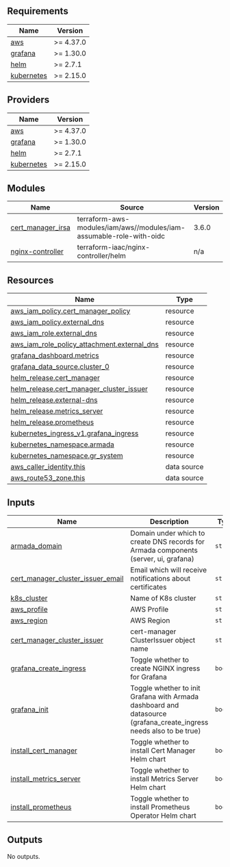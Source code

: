<!-- BEGIN_TF_DOCS -->
## Requirements

| Name | Version |
|------|---------|
| <a name="requirement_aws"></a> [aws](#requirement\_aws) | >= 4.37.0 |
| <a name="requirement_grafana"></a> [grafana](#requirement\_grafana) | >= 1.30.0 |
| <a name="requirement_helm"></a> [helm](#requirement\_helm) | >= 2.7.1 |
| <a name="requirement_kubernetes"></a> [kubernetes](#requirement\_kubernetes) | >= 2.15.0 |

## Providers

| Name | Version |
|------|---------|
| <a name="provider_aws"></a> [aws](#provider\_aws) | >= 4.37.0 |
| <a name="provider_grafana"></a> [grafana](#provider\_grafana) | >= 1.30.0 |
| <a name="provider_helm"></a> [helm](#provider\_helm) | >= 2.7.1 |
| <a name="provider_kubernetes"></a> [kubernetes](#provider\_kubernetes) | >= 2.15.0 |

## Modules

| Name | Source | Version |
|------|--------|---------|
| <a name="module_cert_manager_irsa"></a> [cert\_manager\_irsa](#module\_cert\_manager\_irsa) | terraform-aws-modules/iam/aws//modules/iam-assumable-role-with-oidc | 3.6.0 |
| <a name="module_nginx-controller"></a> [nginx-controller](#module\_nginx-controller) | terraform-iaac/nginx-controller/helm | n/a |

## Resources

| Name | Type |
|------|------|
| [aws_iam_policy.cert_manager_policy](https://registry.terraform.io/providers/hashicorp/aws/latest/docs/resources/iam_policy) | resource |
| [aws_iam_policy.external_dns](https://registry.terraform.io/providers/hashicorp/aws/latest/docs/resources/iam_policy) | resource |
| [aws_iam_role.external_dns](https://registry.terraform.io/providers/hashicorp/aws/latest/docs/resources/iam_role) | resource |
| [aws_iam_role_policy_attachment.external_dns](https://registry.terraform.io/providers/hashicorp/aws/latest/docs/resources/iam_role_policy_attachment) | resource |
| [grafana_dashboard.metrics](https://registry.terraform.io/providers/grafana/grafana/latest/docs/resources/dashboard) | resource |
| [grafana_data_source.cluster_0](https://registry.terraform.io/providers/grafana/grafana/latest/docs/resources/data_source) | resource |
| [helm_release.cert_manager](https://registry.terraform.io/providers/hashicorp/helm/latest/docs/resources/release) | resource |
| [helm_release.cert_manager_cluster_issuer](https://registry.terraform.io/providers/hashicorp/helm/latest/docs/resources/release) | resource |
| [helm_release.external-dns](https://registry.terraform.io/providers/hashicorp/helm/latest/docs/resources/release) | resource |
| [helm_release.metrics_server](https://registry.terraform.io/providers/hashicorp/helm/latest/docs/resources/release) | resource |
| [helm_release.prometheus](https://registry.terraform.io/providers/hashicorp/helm/latest/docs/resources/release) | resource |
| [kubernetes_ingress_v1.grafana_ingress](https://registry.terraform.io/providers/hashicorp/kubernetes/latest/docs/resources/ingress_v1) | resource |
| [kubernetes_namespace.armada](https://registry.terraform.io/providers/hashicorp/kubernetes/latest/docs/resources/namespace) | resource |
| [kubernetes_namespace.gr_system](https://registry.terraform.io/providers/hashicorp/kubernetes/latest/docs/resources/namespace) | resource |
| [aws_caller_identity.this](https://registry.terraform.io/providers/hashicorp/aws/latest/docs/data-sources/caller_identity) | data source |
| [aws_route53_zone.this](https://registry.terraform.io/providers/hashicorp/aws/latest/docs/data-sources/route53_zone) | data source |

## Inputs

| Name | Description | Type | Default | Required |
|------|-------------|------|---------|:--------:|
| <a name="input_armada_domain"></a> [armada\_domain](#input\_armada\_domain) | Domain under which to create DNS records for Armada components (server, ui, grafana) | `string` | n/a | yes |
| <a name="input_cert_manager_cluster_issuer_email"></a> [cert\_manager\_cluster\_issuer\_email](#input\_cert\_manager\_cluster\_issuer\_email) | Email which will receive notifications about certificates | `string` | n/a | yes |
| <a name="input_k8s_cluster"></a> [k8s\_cluster](#input\_k8s\_cluster) | Name of K8s cluster | `string` | n/a | yes |
| <a name="input_aws_profile"></a> [aws\_profile](#input\_aws\_profile) | AWS Profile | `string` | `""` | no |
| <a name="input_aws_region"></a> [aws\_region](#input\_aws\_region) | AWS Region | `string` | `"us-east-1"` | no |
| <a name="input_cert_manager_cluster_issuer"></a> [cert\_manager\_cluster\_issuer](#input\_cert\_manager\_cluster\_issuer) | cert-manager ClusterIssuer object name | `string` | `"letsencrypt-dev"` | no |
| <a name="input_grafana_create_ingress"></a> [grafana\_create\_ingress](#input\_grafana\_create\_ingress) | Toggle whether to create NGINX ingress for Grafana | `bool` | `false` | no |
| <a name="input_grafana_init"></a> [grafana\_init](#input\_grafana\_init) | Toggle whether to init Grafana with Armada dashboard and datasource (grafana\_create\_ingress needs also to be true) | `bool` | `false` | no |
| <a name="input_install_cert_manager"></a> [install\_cert\_manager](#input\_install\_cert\_manager) | Toggle whether to install Cert Manager Helm chart | `bool` | `true` | no |
| <a name="input_install_metrics_server"></a> [install\_metrics\_server](#input\_install\_metrics\_server) | Toggle whether to install Metrics Server Helm chart | `bool` | `true` | no |
| <a name="input_install_prometheus"></a> [install\_prometheus](#input\_install\_prometheus) | Toggle whether to install Prometheus Operator Helm chart | `bool` | `true` | no |

## Outputs

No outputs.
<!-- END_TF_DOCS -->